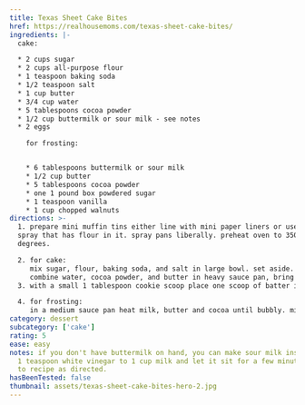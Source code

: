 ```yaml
---
title: Texas Sheet Cake Bites
href: https://realhousemoms.com/texas-sheet-cake-bites/
ingredients: |-
  cake: 

  * 2 cups sugar
  * 2 cups all-purpose flour
  * 1 teaspoon baking soda
  * 1/2 teaspoon salt
  * 1 cup butter
  * 3/4 cup water
  * 5 tablespoons cocoa powder
  * 1/2 cup buttermilk or sour milk - see notes
  * 2 eggs

    for frosting:


    * 6 tablespoons buttermilk or sour milk
    * 1/2 cup butter
    * 5 tablespoons cocoa powder
    * one 1 pound box powdered sugar
    * 1 teaspoon vanilla
    * 1 cup chopped walnuts
directions: >-
  1. prepare mini muffin tins either line with mini paper liners or use a baking
  spray that has flour in it. spray pans liberally. preheat oven to 350
  degrees. 

  2. for cake:
     mix sugar, flour, baking soda, and salt in large bowl. set aside.
     combine water, cocoa powder, and butter in heavy sauce pan, bring to a boil. remove from heat, pour over dry ingredients, mix together until just combined. add buttermilk and eggs. blend well. batter will be thin.
  3. with a small 1 tablespoon cookie scoop place one scoop of batter in each muffin cup. bake in preheated oven for 10-12 minutes or until cakes bounce back when lightly touched. remove from oven. if liners were not used let bites cool for about 10 minuets then using the tip of a knife gently remove from the pan and place on wire rack to cool completely.

  4. for frosting:
     in a medium sauce pan heat milk, butter and cocoa until bubbly. mix in sugar and vanilla until smooth. add in nuts and blend until incorporated. carefully spoon about a tablespoon of frosting over each bite and let frosting set (if you can) before eating! enjoy!
category: dessert
subcategory: ['cake']
rating: 5
ease: easy
notes: if you don't have buttermilk on hand, you can make sour milk instead. add
  1 teaspoon white vinegar to 1 cup milk and let it sit for a few minutes. add
  to recipe as directed.
hasBeenTested: false
thumbnail: assets/texas-sheet-cake-bites-hero-2.jpg
---
```

